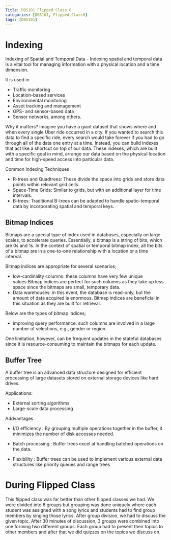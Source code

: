 ```yaml
---
Title: DBS101 Flipped Class 8
categories: [DBS101, Flipped_Class8]
tags: [DBS101]
---
```


# Indexing

Indexing of Spatial and Temporal Data - Indexing spatial and temporal data is a vital tool for managing information with a physical location and a time dimension.

It is used in

- Traffic monitoring
- Location-based services
- Environmental monitoring
- Asset tracking and management
- GPS- and sensor-based data
- Sensor networks, among others.

Why it matters?
Imagine you have a giant dataset that shows where and when every single Uber ride occurred in a city. If you wanted to search this data to find a specific ride, every search would take forever if you had to go through all of the data one entry at a time. Instead, you can build indexes that act like a shortcut on top of our data. These indexes, which are built with a specific goal in mind, arrange our data based on the physical location and time for high-speed access into particular data.

Common Indexing Techniques

- R-trees and Quadtrees: These divide the space into grids and store data points within relevant grid cells.
- Space-Time Grids: Similar to grids, but with an additional layer for time intervals.
- B-trees: Traditional B-trees can be adapted to handle spatio-temporal data by incorporating spatial and temporal keys.

## Bitmap Indices

Bitmaps are a special type of index used in databases, especially on large scales, to accelerate queries. Essentially, a bitmap is a string of bits, which are 0s and 1s. In the context of spatial or temporal bitmap index, all the bits of a bitmap are in a one-to-one relationship with a location or a time interval.

Bitmap indices are appropriate for several scenarios;

- low-cardinality columns: these columns have very few unique values.Bitmap indices are perfect for such columns as they take up less space since the bitmaps are small, temporary data.
- Data warehouses: in this event, the database is read-only, but the amount of data acquired is enormous. Bitmap indices are beneficial in this situation as they are built for retrieval.

Below are the types of bitmap indices;
- improving query performance: such columns are involved in a large number of selections, e.g., gender or region.

One limitation, however, can be frequent updates in the stateful databases since it is resource-consuming to maintain the bitmaps for each update.

## Buffer Tree

A buffer tree is an advanced data structure designed for efficient processing of large datasets stored on external storage devices like hard drives.

Applications:

- External sorting algorithms
- Large-scale data processing

Addvantages

- I/O efficiency : By grouping multiple operations together in the buffer, it minimizes the number of disk accesses needed.

- Batch processing : Buffer trees excel at handling batched operations on the data.
- Flexibility : Buffer trees can be used to implement various external data structures like priority queues and range trees

# During Flipped Class

This flipped class was far better than other flipped classes we had. We were divided into 6 groups but grouping was done uniquely where each student was assigned with a song lyrics and students had to find group members by singing those lyrics. After group division, we had to discuss the given topic. After 30 minutes of discussion, 3 groups were combined into one forming two different groups. Each group had to present their topics to other members and after that we did quizzes on the topics we discuss on.

